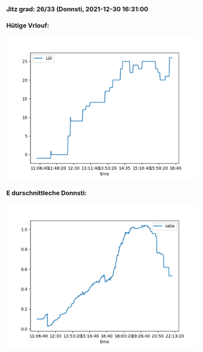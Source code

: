 ### Jitz grad: 26/33 (Donnsti, 2021-12-30 16:31:00

### Hütige Vrlouf:
![Graph](Today.png)

### E durschnittleche Donnsti:
![Graph](Donnsti.png)